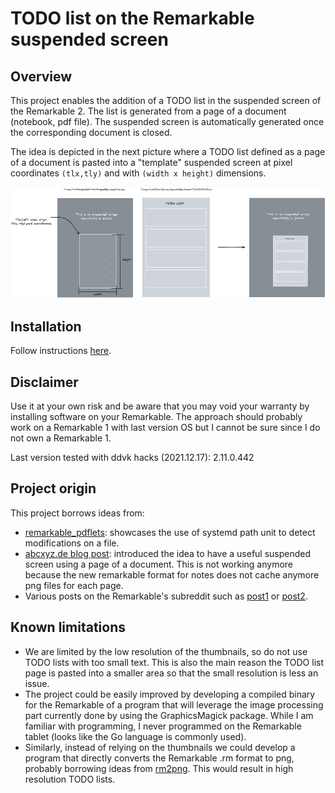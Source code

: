 # TODO list on the Remarkable suspended screen

## Overview

This project enables the addition of a TODO list in the suspended screen of the Remarkable 2. The list is generated from a page of a document (notebook, pdf file). The suspended screen is automatically generated once the corresponding document is closed.

The idea is depicted in the next picture where a TODO list defined as a page of a document is pasted into a "template" suspended screen at pixel coordinates `(tlx,tly)` and with `(width x height)` dimensions. 

![overview](overview.png)

## Installation

Follow instructions [here](installation.md).

## Disclaimer

Use it at your own risk and be aware that you may void your warranty by installing software on your Remarkable. The approach should probably work on a Remarkable 1 with last version OS but I cannot be sure since I do not own a Remarkable 1.

Last version tested with ddvk hacks (2021.12.17): 2.11.0.442

## Project origin

This project borrows ideas from:
- [remarkable_pdflets](https://github.com/Evidlo/remarkable_pdflets): showcases the use of systemd path unit to detect modifications on a file.
- [abcxyz.de blog post](http://abcxyz.de/2017/12/07/turn-rms-suspended-screen-in-something-useful/): introduced the idea to have a useful suspended screen using a page of a document. This is not working anymore because the new remarkable format for notes does not cache anymore png files for each page. 
- Various posts on the Remarkable's subreddit such as [post1](https://www.reddit.com/r/RemarkableTablet/comments/nb019i/need_help_with_small_modification_suspended/?utm_source=amp&utm_medium=&utm_content=post_title) or [post2](https://www.reddit.com/r/RemarkableTablet/comments/hg979z/has_anybody_done_this_hack_for_the_suspended/).

## Known limitations

- We are limited by the low resolution of the thumbnails, so do not use TODO lists with too small text. This is also the main reason the TODO list page is pasted into a smaller area so that the small resolution is less an issue.
- The project could be easily improved by developing a compiled binary for the Remarkable of a program that will leverage the image processing part currently done by using the GraphicsMagick package. While I am familiar with programming, I never programmed on the Remarkable tablet (looks like the Go language is commonly used).
- Similarly, instead of relying on the thumbnails we could develop a program that directly converts the Remarkable .rm format to png, probably borrowing ideas from [rm2png](https://github.com/pdbeckwith/rm2png). This would result in high resolution TODO lists.
